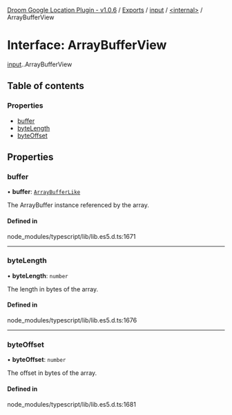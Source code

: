 [Droom Google Location Plugin - v1.0.6](../README.md) / [Exports](../modules.md) / [input](../modules/input.md) / [<internal\>](../modules/input._internal_.md) / ArrayBufferView

# Interface: ArrayBufferView

[input](../modules/input.md).[<internal>](../modules/input._internal_.md).ArrayBufferView

## Table of contents

### Properties

- [buffer](input._internal_.ArrayBufferView.md#buffer)
- [byteLength](input._internal_.ArrayBufferView.md#bytelength)
- [byteOffset](input._internal_.ArrayBufferView.md#byteoffset)

## Properties

### buffer

• **buffer**: [`ArrayBufferLike`](../modules/input._internal_.md#arraybufferlike)

The ArrayBuffer instance referenced by the array.

#### Defined in

node_modules/typescript/lib/lib.es5.d.ts:1671

___

### byteLength

• **byteLength**: `number`

The length in bytes of the array.

#### Defined in

node_modules/typescript/lib/lib.es5.d.ts:1676

___

### byteOffset

• **byteOffset**: `number`

The offset in bytes of the array.

#### Defined in

node_modules/typescript/lib/lib.es5.d.ts:1681
